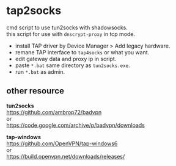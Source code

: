 # tap2socks
cmd script to use tun2socks with shadowsocks.<br/>
this script for use with `dnscrypt-proxy` in tcp mode.
- install TAP driver by Device Manager > Add legacy hardware.
- remane TAP interface to `tap4socks` or what you want.
- edit gateway data and proxy ip in script.
- paste `*.bat` same directory as `tun2socks.exe`.
- run `*.bat` as admin.

## other resource
__tun2socks__<br/>
https://github.com/ambrop72/badvpn<br/>
or<br/>
https://code.google.com/archive/p/badvpn/downloads<br/>

__tap-windows__<br/>
https://github.com/OpenVPN/tap-windows6<br/>
or<br/>
https://build.openvpn.net/downloads/releases/<br/>
